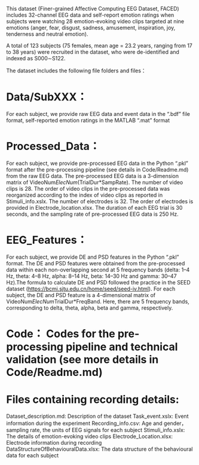 This dataset (Finer-grained Affective Computing EEG Dataset, FACED) includes 32-channel EEG data and self-report emotion ratings when subjects were watching 28 emotion-evoking video clips targeted at nine emotions (anger, fear, disgust, sadness, amusement, inspiration, joy, tenderness and neutral emotion).

A total of 123 subjects (75 females, mean age = 23.2 years, ranging from 17 to 38 years) were recruited in the dataset, who were de-identified and indexed as S000∼S122.

The dataset includes the following file folders and files：

# Data/SubXXX：

For each subject, we provide raw EEG data and event data in the “.bdf” file format, self-reported emotion ratings in the MATLAB “.mat” format

# Processed_Data：

For each subject, we provide pre-processed EEG data in the Python “.pkl” format after the pre-processing pipeline (see details in Code/Readme.md) from the raw EEG data. The pre-processed EEG data is a 3-dimension matrix of VideoNum*ElecNum*(TrialDur\*SampRate). The number of video clips is 28. The order of video clips in the pre-processed data was reorganized according to the index of video clips as reported in Stimuli_info.xslx. The number of electrodes is 32. The order of electrodes is provided in Electrode_location.xlsx. The duration of each EEG trial is 30 seconds, and the sampling rate of pre-processed EEG data is 250 Hz.

# EEG_Features：

For each subject, we provide DE and PSD features in the Python “.pkl” format. The DE and PSD features were obtained from the pre-processed data within each non-overlapping second at 5 frequency bands (delta: 1–4 Hz, theta: 4–8 Hz, alpha: 8–14 Hz, beta: 14–30 Hz and gamma: 30–47 Hz).The formula to calculate DE and PSD followed the practice in the SEED dataset (https://bcmi.sjtu.edu.cn/home/seed/seed-iv.html). For each subject, the DE and PSD feature is a 4-dimensional matrix of VideoNum*ElecNum*TrialDur\*FreqBand. Here, there are 5 frequency bands, corresponding to delta, theta, alpha, beta and gamma, respectively.

# Code： Codes for the pre-processing pipeline and technical validation (see more details in Code/Readme.md)

# Files containing recording details:

Dataset_description.md: Description of the dataset
Task_event.xslx: Event information during the experiment
Recording_info.csv: Age and gender，sampling rate, the units of EEG signals for each subject
Stimuli_info.xslx: The details of emotion-evoking video clips
Electrode_Location.xlsx: Electrode information during recording
DataStructureOfBehaviouralData.xlsx: The data structure of the behavioural data for each subject
